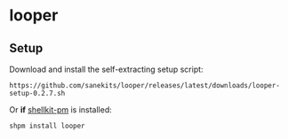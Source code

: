 # looper

## Setup

Download and install the self-extracting setup script:

    https://github.com/sanekits/looper/releases/latest/downloads/looper-setup-0.2.7.sh

Or **if** [shellkit-pm](https://github.com/sanekits/shellkit-pm) is installed:

    shpm install looper

##

